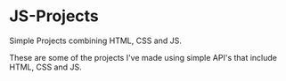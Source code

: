 # JS-Projects
Simple Projects combining HTML, CSS and JS.

These are some of the projects I've made using simple API's that include HTML, CSS and JS.
